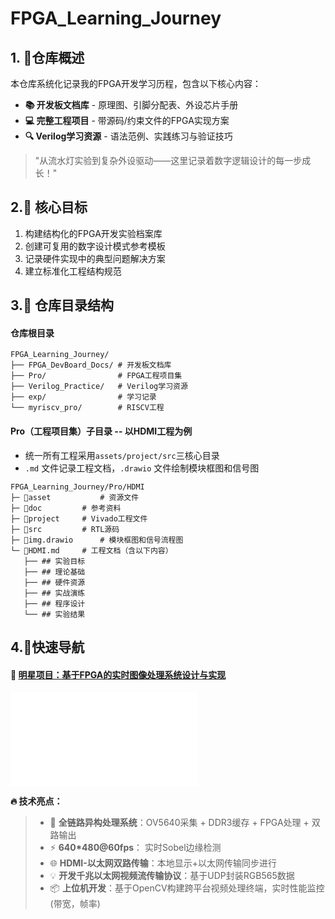 # FPGA_Learning_Journey

## **1. 🎯仓库概述**

本仓库系统化记录我的FPGA开发学习历程，包含以下核心内容：  

- **📚 开发板文档库** - 原理图、引脚分配表、外设芯片手册  
- **💻 完整工程项目** - 带源码/约束文件的FPGA实现方案  
- **🔍 Verilog学习资源** - 语法范例、实践练习与验证技巧  

> "从流水灯实验到复杂外设驱动——这里记录着数字逻辑设计的每一步成长！"

## 2.🌟 核心目标

1. 构建结构化的FPGA开发实验档案库  
2. 创建可复用的数字设计模式参考模板  
3. 记录硬件实现中的典型问题解决方案  
4. 建立标准化工程结构规范  

## 3.📂 仓库目录结构

#### 仓库根目录

```
FPGA_Learning_Journey/
├── FPGA_DevBoard_Docs/ # 开发板文档库
├── Pro/ 				# FPGA工程项目集
├── Verilog_Practice/ 	# Verilog学习资源
├── exp/				# 学习记录
└── myriscv_pro/		# RISCV工程
```

#### Pro（工程项目集）子目录 -- 以HDMI工程为例

- 统一所有工程采用`assets/project/src`三核心目录
- `.md` 文件记录工程文档，`.drawio` 文件绘制模块框图和信号图

```
FPGA_Learning_Journey/Pro/HDMI
├─ 📁asset			# 资源文件
├─ 📁doc			# 参考资料
├─ 📁project		# Vivado工程文件
├─ 📁src			# RTL源码
├─ 📄img.drawio		# 模块框图和信号流程图
└─ 📄HDMI.md		# 工程文档（含以下内容）
   ├── ## 实验目标
   ├── ## 理论基础
   ├── ## 硬件资源
   ├── ## 实战演练
   ├── ## 程序设计
   └── ## 实验结果
```

## 4.🚀快速导航

#### 🌟 [明星项目：基于FPGA的实时图像处理系统设计与实现](./Pro/OV5640_DDR3_HDMI_UDP_sobel___)

<iframe src="//player.bilibili.com/player.html?isOutside=true&aid=114778068489091&bvid=BV1REgXzjESP&cid=30794909708&p=1" scrolling="no" border="0" frameborder="no" framespacing="0" allowfullscreen="true"></iframe>

**🔥 技术亮点：**

> - 🚀 **全链路异构处理系统**：OV5640采集 + DDR3缓存 + FPGA处理 + 双路输出
> - ⚡ **640*480@60fps**： 实时Sobel边缘检测
> - 🌐 **HDMI-以太网双路传输**：本地显示+以太网传输同步进行
> - 💡 **开发千兆以太网视频流传输协议**：基于UDP封装RGB565数据
> - 📦 **上位机开发**：基于OpenCV构建跨平台视频处理终端，实时性能监控(带宽，帧率)

